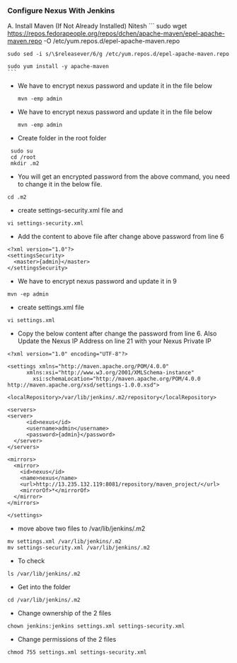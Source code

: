 ### Configure Nexus With Jenkins
A.  Install Maven (If Not Already Installed)
    Nitesh
    ```
    sudo wget https://repos.fedorapeople.org/repos/dchen/apache-maven/epel-apache-maven.repo -O /etc/yum.repos.d/epel-apache-maven.repo
    
    sudo sed -i s/\$releasever/6/g /etc/yum.repos.d/epel-apache-maven.repo
    
    sudo yum install -y apache-maven
    ```

-  We have to encrypt nexus password and update it in the file below
    ```
    mvn -emp admin
    ```
-  We have to encrypt nexus password and update it in the file below
    ```
    mvn -emp admin
    ```
-  Create folder in the root folder
  ```
   sudo su
   cd /root
   mkdir .m2
  
  ```
-  You will get an encrypted password from the above command, you need to change it in the below file.
  ```
  cd .m2
  ```
-  create settings-security.xml file and 
  ```
  vi settings-security.xml
  ```
-  Add the content to above file after change above password from line 6
  ```
  <?xml version="1.0"?>
  <settingsSecurity>
    <master>{admin}</master>
  </settingsSecurity>
  ```
-  We have to encrypt nexus password and update it in 9
  ```
  mvn -ep admin
  ```
-  create settings.xml file 
  ```
  vi settings.xml
  ```
-  Copy the below content after change the password from line 6. Also Update the Nexus IP Address on line 21 with your Nexus Private IP

  ```
<?xml version="1.0" encoding="UTF-8"?>

<settings xmlns="http://maven.apache.org/POM/4.0.0"
        xmlns:xsi="http://www.w3.org/2001/XMLSchema-instance"
          xsi:schemaLocation="http://maven.apache.org/POM/4.0.0 http://maven.apache.org/xsd/settings-1.0.0.xsd">

  <localRepository>/var/lib/jenkins/.m2/repository</localRepository>

<servers>
  <server>
        <id>nexus</id>
        <username>admin</username>
        <password>{admin}</password>
    </server>
</servers>

<mirrors>
    <mirror>
      <id>nexus</id>
      <name>nexus</name>
      <url>http://13.235.132.119:8081/repository/maven_project/</url>
      <mirrorOf>*</mirrorOf>
    </mirror>
  </mirrors>

</settings>
  ```
-  move above two files to /var/lib/jenkins/.m2
  ```
  mv settings.xml /var/lib/jenkins/.m2
  mv settings-security.xml /var/lib/jenkins/.m2
  ```
-  To check
  ```
  ls /var/lib/jenkins/.m2
  ```
-  Get into the folder 
  ```
  cd /var/lib/jenkins/.m2
  ```
-  Change ownership of the 2 files
  ```
  chown jenkins:jenkins settings.xml settings-security.xml
  ```
-  Change permissions of the 2 files
  ```
  chmod 755 settings.xml settings-security.xml
  ```